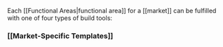 Each [[Functional Areas|functional area]] for a [[market]] can be fulfilled with one of four types of build tools:

### [[Market-Specific Templates]]